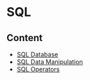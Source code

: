 # SQL


## Content

* [SQL Database](https://github.com/rosa-lpz/SQL/tree/main/SQL%20Database)
* [SQL Data Manipulation](https://github.com/rosa-lpz/SQL/tree/main/SQL%20Data%20Manipulation)
* [SQL Operators](https://github.com/rosa-lpz/SQL/tree/main/SQL%20Operators)




